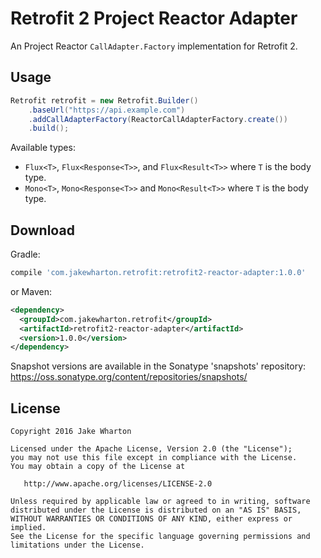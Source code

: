 Retrofit 2 Project Reactor Adapter
==================================

An Project Reactor `CallAdapter.Factory` implementation for Retrofit 2.



Usage
-----

```java
Retrofit retrofit = new Retrofit.Builder()
    .baseUrl("https://api.example.com")
    .addCallAdapterFactory(ReactorCallAdapterFactory.create())
    .build();
```

Available types:

 * `Flux<T>`, `Flux<Response<T>>`, and `Flux<Result<T>>` where `T` is the body type.
 * `Mono<T>`, `Mono<Response<T>>` and `Mono<Result<T>>` where `T` is the body type.



Download
--------

Gradle:
```groovy
compile 'com.jakewharton.retrofit:retrofit2-reactor-adapter:1.0.0'
```
or Maven:
```xml
<dependency>
  <groupId>com.jakewharton.retrofit</groupId>
  <artifactId>retrofit2-reactor-adapter</artifactId>
  <version>1.0.0</version>
</dependency>
```

Snapshot versions are available in the Sonatype 'snapshots' repository: https://oss.sonatype.org/content/repositories/snapshots/



License
-------

    Copyright 2016 Jake Wharton

    Licensed under the Apache License, Version 2.0 (the "License");
    you may not use this file except in compliance with the License.
    You may obtain a copy of the License at

       http://www.apache.org/licenses/LICENSE-2.0

    Unless required by applicable law or agreed to in writing, software
    distributed under the License is distributed on an "AS IS" BASIS,
    WITHOUT WARRANTIES OR CONDITIONS OF ANY KIND, either express or implied.
    See the License for the specific language governing permissions and
    limitations under the License.
